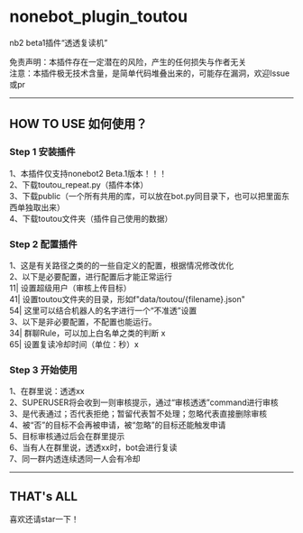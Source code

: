 # nonebot_plugin_toutou
nb2 beta1插件“透透复读机”

免责声明：本插件存在一定潜在的风险，产生的任何损失与作者无关  
注意：本插件极无技术含量，是简单代码堆叠出来的，可能存在漏洞，欢迎Issue或pr

---
## HOW TO USE 如何使用？  
### Step 1 安装插件
1、本插件仅支持nonebot2 Beta.1版本！！！  
2、下载toutou_repeat.py（插件本体）  
3、下载public（一个所有共用的库，可以放在bot.py同目录下，也可以把里面东西单独取出来）  
4、下载toutou文件夹（插件自己使用的数据）
### Step 2 配置插件  
1、这是有关路径之类的的一些自定义的配置，根据情况修改优化    
2、以下是必要配置，进行配置后才能正常运行  
11| 设置超级用户（审核上传目标）  
41| 设置toutou文件夹的目录，形如f"data/toutou/{filename}.json"  
54| 这里可以结合机器人的名字进行一个“不准透”设置  
3、以下是非必要配置，不配置也能运行。  
34| 群聊Rule，可以加上白名单之类的判断 x  
65| 设置复读冷却时间（单位：秒）x  
### Step 3 开始使用
1、在群里说：透透xx  
2、SUPERUSER将会收到一则审核提示，通过“审核透透”command进行审核  
3、是代表通过；否代表拒绝；暂留代表暂不处理；忽略代表直接删除审核  
4、被“否”的目标不会再被申请，被“忽略”的目标还能触发申请  
5、目标审核通过后会在群里提示  
6、当有人在群里说，透透xx时，bot会进行复读  
7、同一群内透连续透同一人会有冷却  

---
## THAT's ALL
喜欢还请star一下！

